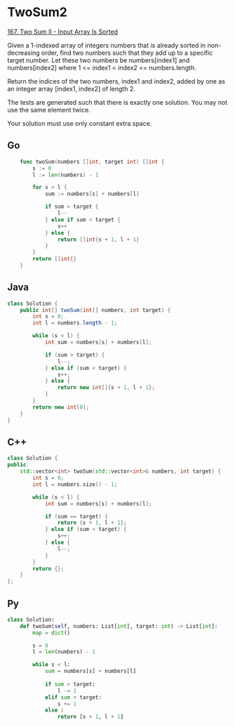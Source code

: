 # TwoSum2

[167. Two Sum II - Input Array Is Sorted](https://leetcode.com/problems/two-sum-ii-input-array-is-sorted/description/)

Given a 1-indexed array of integers numbers that is already sorted in non-decreasing order, find two numbers such that they add up to a specific target number. Let these two numbers be numbers[index1] and numbers[index2] where 1 <= index1 < index2 <= numbers.length.

Return the indices of the two numbers, index1 and index2, added by one as an integer array [index1, index2] of length 2.

The tests are generated such that there is exactly one solution. You may not use the same element twice.

Your solution must use only constant extra space.

## Go

```Go
    func twoSum(numbers []int, target int) []int {
        s := 0
        l := len(numbers) - 1

        for s < l {
            sum := numbers[s] + numbers[l]

            if sum > target {
                l--
            } else if sum < target {
                s++
            } else {
                return []int{s + 1, l + 1}
            }
        }
        return []int{}
    }
```

## Java

```java
class Solution {
    public int[] twoSum(int[] numbers, int target) {
        int s = 0;
        int l = numbers.length - 1;

        while (s < l) {
            int sum = numbers[s] + numbers[l];

            if (sum > target) {
                l--;
            } else if (sum < target) {
                s++;
            } else {
                return new int[]{s + 1, l + 1};
            }
        }
        return new int[0];
    }
}
```

## C++

```c++
class Solution {
public:
    std::vector<int> twoSum(std::vector<int>& numbers, int target) {
        int s = 0;
        int l = numbers.size() - 1;

        while (s < l) {
            int sum = numbers[s] + numbers[l];

            if (sum == target) {
                return {s + 1, l + 1};
            } else if (sum < target) {
                s++;
            } else {
                l--;
            }
        }
        return {};
    }
};
```

## Py

```py
class Solution:
    def twoSum(self, numbers: List[int], target: int) -> List[int]:
        map = dict()

        s = 0
        l = len(numbers) - 1

        while s < l:
            sum = numbers[s] + numbers[l]
                
            if sum > target:
                l -= 1
            elif sum < target:
                s += 1
            else :
                return [s + 1, l + 1]
```
